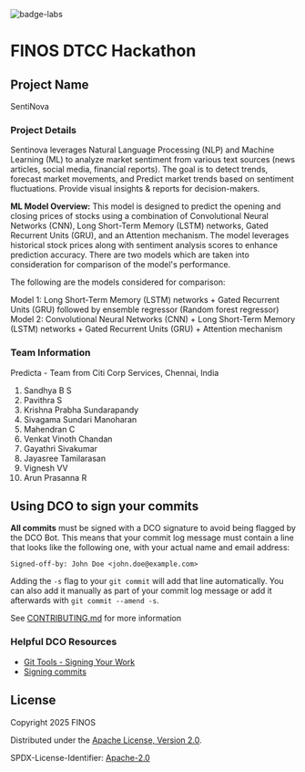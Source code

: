 ![badge-labs](https://user-images.githubusercontent.com/327285/230928932-7c75f8ed-e57b-41db-9fb7-a292a13a1e58.svg)

# FINOS DTCC Hackathon 


## Project Name
SentiNova 

### Project Details
Sentinova leverages Natural Language Processing (NLP) and Machine Learning (ML) to analyze market sentiment from various text sources (news articles, social media, financial reports). The goal is to detect trends, forecast market movements, and Predict market trends based on sentiment fluctuations. Provide visual insights & reports for decision-makers.

**ML Model Overview:**
This model is designed to predict the opening and closing prices of stocks using a combination of Convolutional Neural Networks (CNN), Long Short-Term Memory (LSTM) networks, Gated Recurrent Units (GRU), and an Attention mechanism. The model leverages historical stock prices along with sentiment analysis scores to enhance prediction accuracy. There are two models which are taken into consideration for comparison of the model's performance.

The following are the models considered for comparison:

Model 1:  Long Short-Term Memory (LSTM) networks + Gated Recurrent Units (GRU) followed by ensemble regressor (Random forest regressor)
Model 2: Convolutional Neural Networks (CNN) + Long Short-Term Memory (LSTM) networks + Gated Recurrent Units (GRU) + Attention mechanism


### Team Information
Predicta - Team from Citi Corp Services, Chennai, India
1. Sandhya B S
2. Pavithra S
3. Krishna Prabha Sundarapandy
4. Sivagama Sundari Manoharan
5. Mahendran C
6. Venkat Vinoth Chandan
7. Gayathri Sivakumar
8. Jayasree Tamilarasan
9. Vignesh VV
10. Arun Prasanna R


## Using DCO to sign your commits

**All commits** must be signed with a DCO signature to avoid being flagged by the DCO Bot. This means that your commit log message must contain a line that looks like the following one, with your actual name and email address:

```
Signed-off-by: John Doe <john.doe@example.com>
```

Adding the `-s` flag to your `git commit` will add that line automatically. You can also add it manually as part of your commit log message or add it afterwards with `git commit --amend -s`.

See [CONTRIBUTING.md](./.github/CONTRIBUTING.md) for more information

### Helpful DCO Resources
- [Git Tools - Signing Your Work](https://git-scm.com/book/en/v2/Git-Tools-Signing-Your-Work)
- [Signing commits
](https://docs.github.com/en/github/authenticating-to-github/signing-commits)


## License

Copyright 2025 FINOS

Distributed under the [Apache License, Version 2.0](http://www.apache.org/licenses/LICENSE-2.0).

SPDX-License-Identifier: [Apache-2.0](https://spdx.org/licenses/Apache-2.0)








